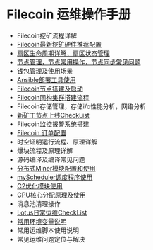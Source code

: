 # Filecoin 运维操作手册

- Filecoin挖矿流程详解
- [Filecoin最新挖矿硬件推荐配置](./documents/hardware-configuration.md)
- [扇区生命周期详解，扇区状态管理](./documents/sector-life-cycle.md)
- [节点管理，节点常用操作，节点同步常见问题](./documents/daemon-operation.md)
- [钱包管理及使用场景](./documents/wallet-management.md)
- [Ansible部署工具使用](./documents/ansible-deploy-tool-usage.md)
- [Filecoin节点搭建及启动](./documents/daemon-deployment.md)
- [Filecoin同构集群搭建流程](./documents/mining-cluster-deployment.md)
- Filecoin存储管理，存储i/o性能分析，网络分析
- [新矿工节点上线CheckList](./documents/new-miner-checklist.md)
- Filecoin监控报警系统搭建
- [Filecoin 订单配置](./documents/deals-configuration.md)
- 时空证明运行流程、原理详解
- 爆块流程及原理详解
- 源码编译及编译常见问题
- [分布式Miner模块配置和使用](./documents/distributed-miner-configuration.md)
- [myScheduler调度程序使用](./documents/myscheduler-configuration.md)
- [C2优化模块使用](./documents/c2-optimization-instructions.md)
- [CPU核心分配原理及使用](./documents/cores-optimization-instructions.md)
- 消息池清理操作
- [Lotus日常运维CheckList](./documents/lotus-ops-checklist.md)
- [常用环境变量说明](./documents/environment-usage.md)
- 常用运维脚本使用说明
- 常见运维问题定位与解决
